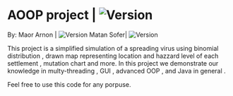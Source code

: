 # AOOP project  | <img src="https://img.shields.io/badge/Version-0.3.3-green" alt="Version" >
 By: Maor Arnon | <img src="https://img.shields.io/badge/Maor-Chad-blue" alt="Version" > 
     Matan Sofer| <img src="https://img.shields.io/badge/Matan-Gay-pink" alt="Version" >

This project is a simplified simulation of a spreading virus using binomial distribution , drawn map representing location and hazzard level of each settlement ,
mutation chart and more.
In this project we demonstrate our knowledge in multy-threading , GUI , advanced OOP , and Java in general .

Feel free to use this code for any porpuse.
